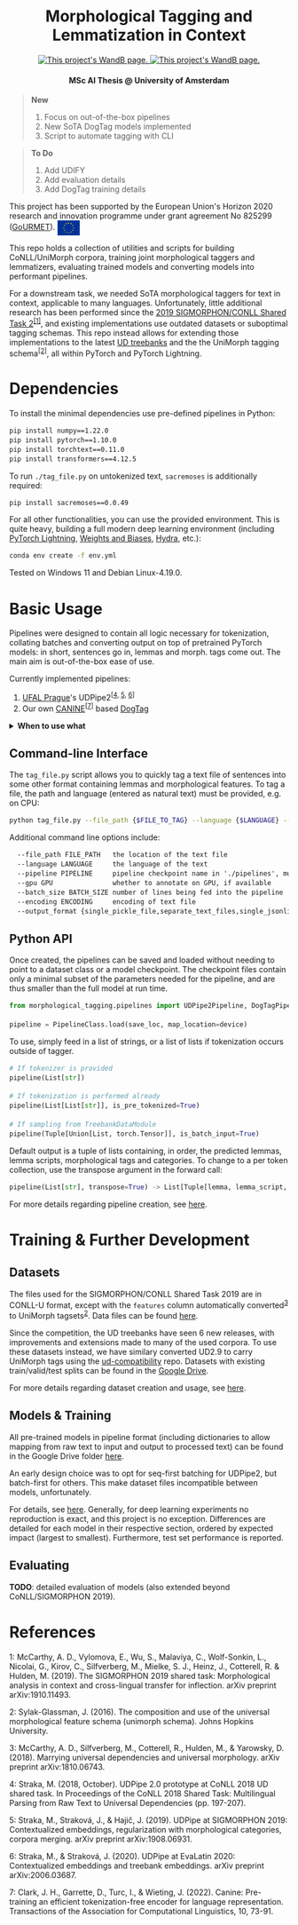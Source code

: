 <h1 align="center">
  Morphological Tagging and Lemmatization in Context
</h1>

<p align="center">
<!--
<a href="https://www.notion.so/MSc-AI-Thesis-9c3ba8027f6b4e3a82f0e391a6db76a9">
    <img
    src="https://img.shields.io/badge/Notion-%23000000.svg?style=for-the-badge&logo=notion&logoColor=white"
    alt="This project's Notion page."
    style="float: center;"
    />
</a>
-->
<a href="https://wandb.ai/verhivo/morph_tag_lemmatize?workspace=user-verhivo">
    <img src="https://img.shields.io/badge/WandB-%23000000.svg?&style=for-the-badge&logo=weightsandbiases&logoColor=#FFBE00"
    alt="This project's WandB page."
    style="float: center;"
    />
</a>
<a href="https://drive.google.com/drive/folders/1O0NZgyjkiuWQ9FuqZpsgFII2j8487Mct?usp=sharing">
    <img src="https://img.shields.io/badge/Drive-%23000000.svg?&style=for-the-badge&logo=googledrive&logoColor=#FFBE00"
    alt="This project's WandB page."
    style="float: center;"
    />
</a>
<h4 align="center">MSc AI Thesis @ University of Amsterdam</h4>
</p>

> **New**
> 1. Focus on out-of-the-box pipelines
> 2. New SoTA DogTag models implemented
> 3. Script to automate tagging with CLI

> **To Do**
> 1. Add UDIFY
> 2. Add evaluation details
> 3. Add DogTag training details

This project has been supported by the European Union's Horizon 2020 research and innovation programme under grant agreement No 825299 ([GoURMET](https://gourmet-project.eu/)). <img src="./misc/figures/eu_flag.jpg" width="40px" style="vertical-align:middle">

This repo holds a collection of utilities and scripts for building CoNLL/UniMorph corpora, training joint morphological taggers and lemmatizers, evaluating trained models and converting models into performant pipelines.

For a downstream task, we needed SoTA morphological taggers for text in context, applicable to many languages. Unfortunately, little additional research has been performed since the [2019 SIGMORPHON/CONLL Shared Task 2](https://sigmorphon.github.io/sharedtasks/2019/task2/)<sup>[[1]](#sharedtask2019)</sup>, and existing implementations use outdated datasets or suboptimal tagging schemas. This repo instead allows for extending those implementations to the latest [UD treebanks](https://universaldependencies.org/#language-) and the the UniMorph tagging schema<sup>[[2]](#unimorphschema)</sup>, all within PyTorch and PyTorch Lightning.

<!--
### Contents

1. **Environment:**
2. **Datasets:**
3. **Models:**
4. **References:** cited papers useful for further reading
-->

# Dependencies

To install the minimal dependencies use pre-defined pipelines in Python:

```bash
pip install numpy==1.22.0
pip install pytorch==1.10.0
pip install torchtext==0.11.0
pip install transformers==4.12.5
```

To run `./tag_file.py` on untokenized text, `sacremoses` is additionally required:

```bash
pip install sacremoses==0.0.49
```

For all other functionalities, you can use the provided environment. This is quite heavy, building a full modern deep learning environment (including [PyTorch Lightning](https://pytorch-lightning.readthedocs.io/en/latest/), [Weights and Biases](https://docs.wandb.ai/ref/python), [Hydra](https://hydra.cc/docs/intro/), etc.):

```bash
conda env create -f env.yml
```

Tested on Windows 11 and Debian Linux-4.19.0.

# Basic Usage

Pipelines were designed to contain all logic necessary for tokenization, collating batches and converting output on top of pretrained PyTorch models: in short, sentences go in, lemmas and morph. tags come out. The main aim is out-of-the-box ease of use.

Currently implemented pipelines:

1. [UFAL Prague](https://github.com/ufal/udpipe/tree/udpipe-2)'s UDPipe2<sup>[[4](#udpipe2conll), [5](#UDPipe2SIGMORPHON), [6](#UDPipe2EvaLatin)]</sup>
2. Our own [CANINE](https://huggingface.co/google/canine-s)<sup>[[7](#canine)]</sup> based [DogTag](?)

<details>
<summary><b>When to use what</b></summary>
<p>
Currently, both UDPipe2 and DogTag perform roughly the same. UDPipe2 is a better morphological tagger for higher resource languages and DogTag seems to be better at both lemmatizing and tagging for low resource languages (Finnish, Turkish). Since the difference is more pronounced for the latter, and a bit of vanity, DogTag should be the default.

In case memory or speed constraints are in place:

1. **Memory**: UDPipe requires loading in both word and contextual (i.e. a BERT variant) embeddings. These dominate memory used. DogTag requires only loading in a smaller transformer, CANINE. For both file and RAM usage, DogTag is significantly slimmer (~1.5 GB).
2. **Inference Speed**: CANINE operates at the character level, resulting in far larger input strings. As such, it is quite a bit faster at equal batch sizes than DogTag.
3. **Training Speed**: UDPipe requires finetuning a relatively small number of parameters on top of a lot of pre-trained modules. Training is *much* faster than other implemented models.

</p>
</details>

## Command-line Interface

The `tag_file.py` script allows you to quickly tag a text file of sentences into some other format containing lemmas and morphological features. To tag a file, the path and language (entered as natural text) must be provided, e.g. on CPU:

```bash
python tag_file.py --file_path {$FILE_TO_TAG} --language {$LANGUAGE} --gpu 0
```

Additional command line options include:
```txt
  --file_path FILE_PATH   the location of the text file
  --language LANGUAGE     the language of the text
  --pipeline PIPELINE     pipeline checkpoint name in './pipelines', must contain architecture
  --gpu GPU               whether to annotate on GPU, if available
  --batch_size BATCH_SIZE number of lines being fed into the pipeline
  --encoding ENCODING     encoding of text file
  --output_format {single_pickle_file,separate_text_files,single_jsonlines_file} [{single_pickle_file,separate_text_files,single_jsonlines_file} ...] output format
```

## Python API

Once created, the pipelines can be saved and loaded without needing to point to a dataset class or a model checkpoint. The checkpoint files contain only a minimal subset of the parameters needed for the pipeline, and are thus smaller than the full model at run time.

```python
from morphological_tagging.pipelines import UDPipe2Pipeline, DogTagPipeline

pipeline = PipelineClass.load(save_loc, map_location=device)
```

To use, simply feed in a list of strings, or a list of lists if tokenization occurs outside of tagger.

```python
# If tokenizer is provided
pipeline(List[str])

# If tokenization is performed already
pipeline(List[List[str]], is_pre_tokenized=True)

# If sampling from TreebankDataModule
pipeline(Tuple[Union[List, torch.Tensor]], is_batch_input=True)
```

Default output is a tuple of lists containing, in order, the predicted lemmas, lemma scripts, morphological tags and categories. To change to a per token collection, use the transpose argument in the forward call:

```python
pipeline(List[str], transpose=True) -> List[Tuple[lemma, lemma_script, morph_tags, morph_cats], ...]
```

For more details regarding pipeline creation, see [here](./morphological_tagging/README.md).

# Training & Further Development
## Datasets

The files used for the SIGMORPHON/CONLL Shared Task 2019 are in CONLL-U format, except with the `features` column automatically converted<sup>[3](#udconversion)</sup> to UniMorph tagsets<sup>[2](#unimorphschema)</sup>. Data files can be found [here](https://github.com/sigmorphon/2019).

Since the competition, the UD treebanks have seen 6 new releases, with improvements and extensions made to many of the used corpora. To use these datasets instead, we have similary converted UD2.9 to carry UniMorph tags using the [ud-compatibility](https://github.com/unimorph/ud-compatibility) repo. Datasets with existing train/valid/test splits can be found in the [Google Drive](https://drive.google.com/file/d/1lSYGYB-4b5dztlg1iilccctI1KAxVV_e/view?usp=sharing).

For more details regarding dataset creation and usage, see [here](./morphological_tagging/README.md).

## Models & Training

All pre-trained models in pipeline format (including dictionaries to allow mapping from raw text to input and output to processed text) can be found in the Google Drive folder [here](https://drive.google.com/drive/u/0/folders/1O0NZgyjkiuWQ9FuqZpsgFII2j8487Mct).

An early design choice was to opt for seq-first batching for UDPipe2, but batch-first for others. This make dataset files incompatible between models, unfortunately.

For details, see [here](./morphological_tagging/README.md). Generally, for deep learning experiments no reproduction is exact, and this project is no exception. Differences are detailed for each model in their respective section, ordered by expected impact (largest to smallest). Furthermore, test set performance is reported.

## Evaluating

**TODO**: detailed evaluation of models (also extended beyond CoNLL/SIGMORPHON 2019).
<!--
To evaluate a trained model on a pre-defined dataset stored in `./data/corpora`, run

```bash
python -u evaluate_tagger.py ++model_name=UDPipe2 ++dataset_name={$LANGUAGE}_{$TREEBANKNAME} hydra/job_logging=disabled hydra/hydra_logging=disabled
```

It will automatically search for the most recent version of UDPipe2 model available.

The eval files will be stored in `./eval`. These can be read and analyzed in the [evaluation notebook](./evaluation.ipynb)
-->
# References

<a name="sharedtask2019">1</a>: McCarthy, A. D., Vylomova, E., Wu, S., Malaviya, C., Wolf-Sonkin, L., Nicolai, G., Kirov, C., Silfverberg, M., Mielke, S. J., Heinz, J., Cotterell, R. & Hulden, M. (2019). The SIGMORPHON 2019 shared task: Morphological analysis in context and cross-lingual transfer for inflection. arXiv preprint arXiv:1910.11493.

<a name="unimorphschema">2</a>: Sylak-Glassman, J. (2016). The composition and use of the universal morphological feature schema (unimorph schema). Johns Hopkins University.

<a name="udconversion">3</a>: McCarthy, A. D., Silfverberg, M., Cotterell, R., Hulden, M., & Yarowsky, D. (2018). Marrying universal dependencies and universal morphology. arXiv preprint arXiv:1810.06743.

<a name="udpipe2conll">4</a>: Straka, M. (2018, October). UDPipe 2.0 prototype at CoNLL 2018 UD shared task. In Proceedings of the CoNLL 2018 Shared Task: Multilingual Parsing from Raw Text to Universal Dependencies (pp. 197-207).

<a name="UDPipe2SIGMORPHON">5</a>: Straka, M., Straková, J., & Hajič, J. (2019). UDPipe at SIGMORPHON 2019: Contextualized embeddings, regularization with morphological categories, corpora merging. arXiv preprint arXiv:1908.06931.

<a name="UDPipe2EvaLatin">6</a>: Straka, M., & Straková, J. (2020). UDPipe at EvaLatin 2020: Contextualized embeddings and treebank embeddings. arXiv preprint arXiv:2006.03687.

<a name="canine">7</a>: Clark, J. H., Garrette, D., Turc, I., & Wieting, J. (2022). Canine: Pre-training an efficient tokenization-free encoder for language representation. Transactions of the Association for Computational Linguistics, 10, 73-91.

